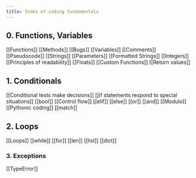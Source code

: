 ```yaml
---
title: Index of coding fundamentals
---
```


## 0. Functions, Variables

[[Functions]]
[[Methods]]
[[Bugs]]
[[Variables]] 
[[Comments]]
[[Pseudocode]]
[[Strings]]
[[Parameters]]
[[Formatted Strings]]
[[Integers]]
[[Principles of readability]]
[[Floats]]
[[Custom Functions]]
[[Return values]]

## 1. Conditionals

[[Conditional tests make decisions]]
[[if statements respond to special situations]]
[[bool]]
[[Control flow]] 
[[elif]]
[[else]]
[[or]]
[[and]]
[[Modulo]]
[[Pythonic coding]]
[[match]]

## 2. Loops

[[Loops]]
[[while]]
[[for]]
[[len]]
[[list]]
[[dict]]

### 3. Exceptions

[[TypeError]]